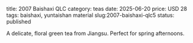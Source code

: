 title: 2007 Baishaxi QLC
category: teas
date: 2025-06-20 
price: USD 28
tags: baishaxi, yuntaishan material
slug:2007-baishaxi-qlc5
status: published

A delicate, floral green tea from Jiangsu. Perfect for spring afternoons.
